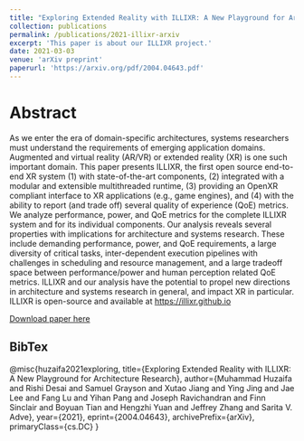 ```yaml
---
title: "Exploring Extended Reality with ILLIXR: A New Playground for Architecture Research"
collection: publications
permalink: /publications/2021-illixr-arxiv
excerpt: 'This paper is about our ILLIXR project.'
date: 2021-03-03
venue: 'arXiv preprint'
paperurl: 'https://arxiv.org/pdf/2004.04643.pdf'
---
```


Abstract
======
As we enter the era of domain-specific architectures, systems researchers must understand the requirements of emerging application domains. Augmented and virtual reality (AR/VR) or extended reality (XR) is one such important domain. This paper presents ILLIXR, the first open source end-to-end XR system (1) with state-of-the-art components, (2) integrated with a modular and extensible multithreaded runtime, (3) providing an OpenXR compliant interface to XR applications (e.g., game engines), and (4) with the ability to report (and trade off) several quality of experience (QoE) metrics. We analyze performance, power, and QoE metrics for the complete ILLIXR system and for its individual components. Our analysis reveals several properties with implications for architecture and systems research. These include demanding performance, power, and QoE requirements, a large diversity of critical tasks, inter-dependent execution pipelines with challenges in scheduling and resource management, and a large tradeoff space between performance/power and human perception related QoE metrics. ILLIXR and our analysis have the potential to propel new directions in architecture and systems research in general, and impact XR in particular. ILLIXR is open-source and available at https://illixr.github.io

[Download paper here](https://arxiv.org/pdf/2004.04643.pdf)

BibTex
------
@misc{huzaifa2021exploring,
    title={Exploring Extended Reality with ILLIXR: A New Playground for Architecture Research}, 
    author={Muhammad Huzaifa and Rishi Desai and Samuel Grayson and Xutao Jiang and Ying Jing and Jae Lee and Fang Lu and Yihan Pang and Joseph Ravichandran and Finn Sinclair and Boyuan Tian and Hengzhi Yuan and Jeffrey Zhang and Sarita V. Adve},
    year={2021},
    eprint={2004.04643},
    archivePrefix={arXiv},
    primaryClass={cs.DC}
}
